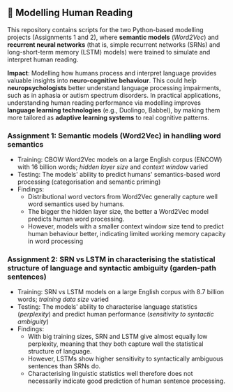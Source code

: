 ## 📖 Modelling Human Reading
This repository contains scripts for the two Python-based modelling projects (Assignments 1 and 2), where **semantic models** (_Word2Vec_) and **recurrent neural networks** (that is, simple recurrent networks (SRNs) and long-short-term memory (LSTM) models) were trained to simulate and interpret human reading. 

**Impact**: Modelling how humans process and interpret language provides valuable insights into **neuro-cognitive behaviour**. This could help **neuropsychologists** better understand language processing impairments, such as in aphasia or autism spectrum disorders. In practical applications, understanding human reading performance via modelling improves **language learning technologies** (e.g., Duolingo, Babbel), by making them more tailored as **adaptive learning systems** to real cognitive patterns.

### Assignment 1: Semantic models (Word2Vec) in handling word semantics
- Training: CBOW Word2Vec models on a large English corpus (ENCOW) with 16 billion words; _hidden layer size_ and _context window_ varied
- Testing: The models' ability to predict humans' semantics-based word processing (categorisation and semantic priming)
- Findings:
  - Distributional word vectors from Word2Vec generally capture well word semantics used by humans.
  - The bigger the hidden layer size, the better a Word2Vec model predicts human word processing.
  - However, models with a smaller context window size tend to predict human behaviour better, indicating limited working memory capacity in word processing

### Assignment 2: SRN vs LSTM in characterising the statistical structure of language and syntactic ambiguity (garden-path sentences)
- Training: SRN vs LSTM models on a large English corpus with 8.7 billion words; _training data size_ varied
- Testing: The models' ability to characterise language statistics (_perplexity_) and predict human performance (_sensitivity to syntactic ambiguity_)
- Findings:
  - With big training sizes, SRN and LSTM give almost equally low perplexity, meaning that they both capture well the statistical structure of language.
  - However, LSTMs show higher sensitivity to syntactically ambiguous sentences than SRNs do.
  - Characterising linguistic statistics well therefore does not necessarily indicate good prediction of human sentence processing.
